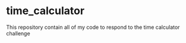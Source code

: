 # time_calculator
This repository contain all of my code to respond to the time calculator challenge
